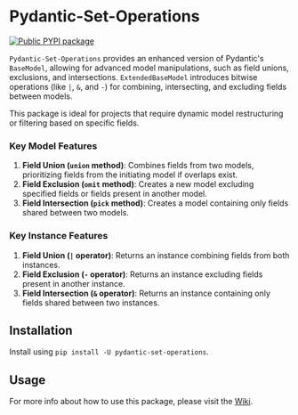 ﻿# Pydantic-Set-Operations

[![Public PYPI package](https://github.com/P1etrodev/pydantic-set-operations/actions/workflows/publish.yml/badge.svg)](https://github.com/P1etrodev/pydantic-set-operations/actions/workflows/publish.yml)

`Pydantic-Set-Operations` provides an enhanced version of Pydantic's `BaseModel`, allowing for advanced model manipulations, such as field unions, exclusions, and intersections. `ExtendedBaseModel` introduces bitwise operations (like `|`, `&`, and `-`) for combining, intersecting, and excluding fields between models.

This package is ideal for projects that require dynamic model restructuring or filtering based on specific fields.

### Key Model Features

1. **Field Union (`union` method)**: Combines fields from two models, prioritizing fields from the initiating model if overlaps exist.
2. **Field Exclusion (`omit` method)**: Creates a new model excluding specified fields or fields present in another model.
3. **Field Intersection (`pick` method)**: Creates a model containing only fields shared between two models.

### Key Instance Features

1. **Field Union (`|` operator)**: Returns an instance combining fields from both instances.
2. **Field Exclusion (`-` operator)**: Returns an instance excluding fields present in another instance.
3. **Field Intersection (`&` operator)**: Returns an instance containing only fields shared between two instances.

## Installation

Install using `pip install -U pydantic-set-operations`.

## Usage

For more info about how to use this package, please visit the [Wiki](https://github.com/P1etrodev/pydantic-set-operations/wiki).